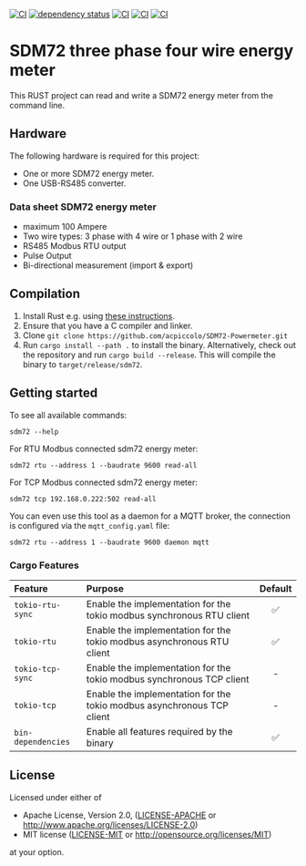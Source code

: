 [![CI](https://github.com/acpiccolo/SDM72-Powermeter/actions/workflows/check.yml/badge.svg)](https://github.com/acpiccolo/SDM72-Powermeter/actions/workflows/check.yml)
[![dependency status](https://deps.rs/repo/github/acpiccolo/SDM72-Powermeter/status.svg)](https://deps.rs/repo/github/acpiccolo/SDM72-Powermeter)
[![CI](https://img.shields.io/badge/License-MIT-blue.svg)](https://github.com/acpiccolo/SDM72-Powermeter/blob/main/LICENSE-MIT)
[![CI](https://img.shields.io/badge/License-Apache_2.0-blue.svg)](https://github.com/acpiccolo/SDM72-Powermeter/blob/main/LICENSE-APACHE)
[![CI](https://img.shields.io/badge/Conventional%20Commits-1.0.0-yellow.svg)](https://conventionalcommits.org)

# SDM72 three phase four wire energy meter
This RUST project can read and write a SDM72 energy meter from the command line.

## Hardware
The following hardware is required for this project:
* One or more SDM72 energy meter.
* One USB-RS485 converter.

### Data sheet SDM72 energy meter
* maximum 100 Ampere
* Two wire types: 3 phase with 4 wire or 1 phase with 2 wire
* RS485 Modbus RTU output
* Pulse Output
* Bi-directional measurement (import & export)


## Compilation
1. Install Rust e.g. using [these instructions](https://www.rust-lang.org/learn/get-started).
2. Ensure that you have a C compiler and linker.
3. Clone `git clone https://github.com/acpiccolo/SDM72-Powermeter.git`
4. Run `cargo install --path .` to install the binary. Alternatively,
   check out the repository and run `cargo build --release`. This will compile
   the binary to `target/release/sdm72`.

## Getting started
To see all available commands:
```
sdm72 --help
```
For RTU Modbus connected sdm72 energy meter:
```
sdm72 rtu --address 1 --baudrate 9600 read-all
```
For TCP Modbus connected sdm72 energy meter:
```
sdm72 tcp 192.168.0.222:502 read-all
```
You can even use this tool as a daemon for a MQTT broker, the connection is configured via the `mqtt_config.yaml` file:
```
sdm72 rtu --address 1 --baudrate 9600 daemon mqtt
```

### Cargo Features
| Feature | Purpose | Default |
| :--- | :------ | :-----: |
| `tokio-rtu-sync` | Enable the implementation for the tokio modbus synchronous RTU client | ✅ |
| `tokio-rtu` | Enable the implementation for the tokio modbus asynchronous RTU client | ✅ |
| `tokio-tcp-sync` | Enable the implementation for the tokio modbus synchronous TCP client | - |
| `tokio-tcp` | Enable the implementation for the tokio modbus asynchronous TCP client | - |
| `bin-dependencies` | Enable all features required by the binary | ✅ |


## License
Licensed under either of

 * Apache License, Version 2.0, ([LICENSE-APACHE](LICENSE-APACHE) or http://www.apache.org/licenses/LICENSE-2.0)
 * MIT license ([LICENSE-MIT](LICENSE-MIT) or http://opensource.org/licenses/MIT)

at your option.
